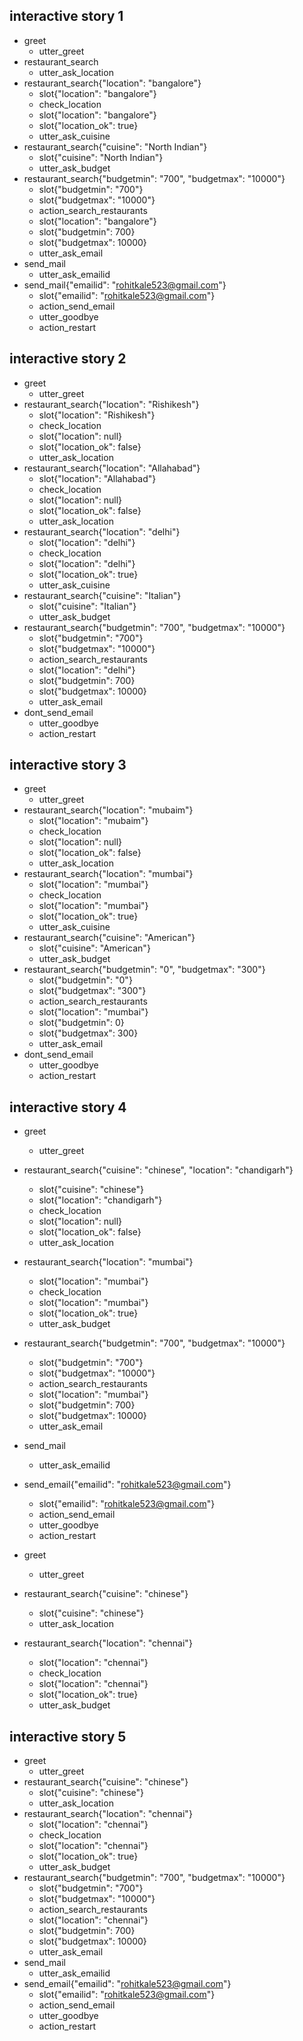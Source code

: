 ## interactive story 1
* greet
    - utter_greet
* restaurant_search
    - utter_ask_location
* restaurant_search{"location": "bangalore"}
    - slot{"location": "bangalore"}
    - check_location
    - slot{"location": "bangalore"}
    - slot{"location_ok": true}
    - utter_ask_cuisine
* restaurant_search{"cuisine": "North Indian"}
    - slot{"cuisine": "North Indian"}
    - utter_ask_budget
* restaurant_search{"budgetmin": "700", "budgetmax": "10000"}
    - slot{"budgetmin": "700"}
    - slot{"budgetmax": "10000"}
    - action_search_restaurants
    - slot{"location": "bangalore"}
    - slot{"budgetmin": 700}
    - slot{"budgetmax": 10000}
    - utter_ask_email
* send_mail
    - utter_ask_emailid
* send_mail{"emailid": "rohitkale523@gmail.com"}
    - slot{"emailid": "rohitkale523@gmail.com"}
    - action_send_email
    - utter_goodbye
    - action_restart

## interactive story 2
* greet
    - utter_greet
* restaurant_search{"location": "Rishikesh"}
    - slot{"location": "Rishikesh"}
    - check_location
    - slot{"location": null}
    - slot{"location_ok": false}
    - utter_ask_location
* restaurant_search{"location": "Allahabad"}
    - slot{"location": "Allahabad"}
    - check_location
    - slot{"location": null}
    - slot{"location_ok": false}
    - utter_ask_location
* restaurant_search{"location": "delhi"}
    - slot{"location": "delhi"}
    - check_location
    - slot{"location": "delhi"}
    - slot{"location_ok": true}
    - utter_ask_cuisine
* restaurant_search{"cuisine": "Italian"}
    - slot{"cuisine": "Italian"}
    - utter_ask_budget
* restaurant_search{"budgetmin": "700", "budgetmax": "10000"}
    - slot{"budgetmin": "700"}
    - slot{"budgetmax": "10000"}
    - action_search_restaurants
    - slot{"location": "delhi"}
    - slot{"budgetmin": 700}
    - slot{"budgetmax": 10000}
    - utter_ask_email
* dont_send_email
    - utter_goodbye
    - action_restart

## interactive story 3
* greet
    - utter_greet
* restaurant_search{"location": "mubaim"}
    - slot{"location": "mubaim"}
    - check_location
    - slot{"location": null}
    - slot{"location_ok": false}
    - utter_ask_location
* restaurant_search{"location": "mumbai"}
    - slot{"location": "mumbai"}
    - check_location
    - slot{"location": "mumbai"}
    - slot{"location_ok": true}
    - utter_ask_cuisine
* restaurant_search{"cuisine": "American"}
    - slot{"cuisine": "American"}
    - utter_ask_budget
* restaurant_search{"budgetmin": "0", "budgetmax": "300"}
    - slot{"budgetmin": "0"}
    - slot{"budgetmax": "300"}
    - action_search_restaurants
    - slot{"location": "mumbai"}
    - slot{"budgetmin": 0}
    - slot{"budgetmax": 300}
    - utter_ask_email
* dont_send_email
    - utter_goodbye
    - action_restart

## interactive story 4
* greet
    - utter_greet
* restaurant_search{"cuisine": "chinese", "location": "chandigarh"}
    - slot{"cuisine": "chinese"}
    - slot{"location": "chandigarh"}
    - check_location
    - slot{"location": null}
    - slot{"location_ok": false}
    - utter_ask_location
* restaurant_search{"location": "mumbai"}
    - slot{"location": "mumbai"}
    - check_location
    - slot{"location": "mumbai"}
    - slot{"location_ok": true}
    - utter_ask_budget
* restaurant_search{"budgetmin": "700", "budgetmax": "10000"}
    - slot{"budgetmin": "700"}
    - slot{"budgetmax": "10000"}
    - action_search_restaurants
    - slot{"location": "mumbai"}
    - slot{"budgetmin": 700}
    - slot{"budgetmax": 10000}
    - utter_ask_email
* send_mail
    - utter_ask_emailid
* send_email{"emailid": "rohitkale523@gmail.com"}
    - slot{"emailid": "rohitkale523@gmail.com"}
    - action_send_email
    - utter_goodbye
    - action_restart

* greet
    - utter_greet
* restaurant_search{"cuisine": "chinese"}
    - slot{"cuisine": "chinese"}
    - utter_ask_location
* restaurant_search{"location": "chennai"}
    - slot{"location": "chennai"}
    - check_location
    - slot{"location": "chennai"}
    - slot{"location_ok": true}
    - utter_ask_budget


## interactive story 5
* greet
    - utter_greet
* restaurant_search{"cuisine": "chinese"}
    - slot{"cuisine": "chinese"}
    - utter_ask_location
* restaurant_search{"location": "chennai"}
    - slot{"location": "chennai"}
    - check_location
    - slot{"location": "chennai"}
    - slot{"location_ok": true}
    - utter_ask_budget
* restaurant_search{"budgetmin": "700", "budgetmax": "10000"}
    - slot{"budgetmin": "700"}
    - slot{"budgetmax": "10000"}
    - action_search_restaurants
    - slot{"location": "chennai"}
    - slot{"budgetmin": 700}
    - slot{"budgetmax": 10000}
    - utter_ask_email
* send_mail
    - utter_ask_emailid
* send_email{"emailid": "rohitkale523@gmail.com"}
    - slot{"emailid": "rohitkale523@gmail.com"}
    - action_send_email
    - utter_goodbye
    - action_restart
